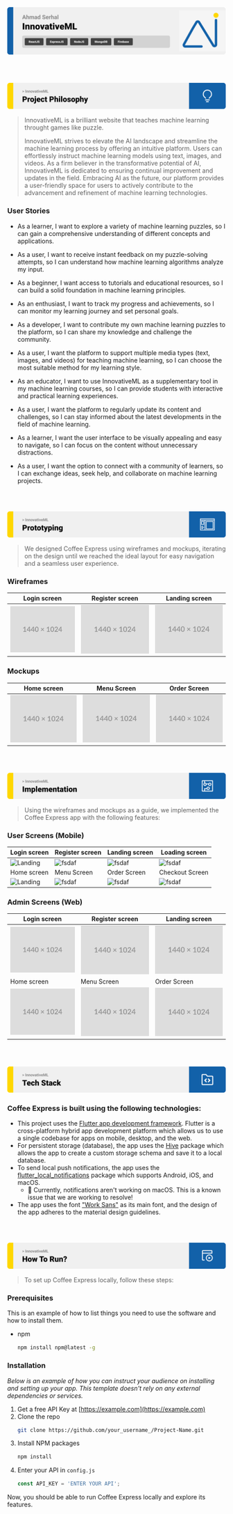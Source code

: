 <img src="./readme/title1.svg"/>

<br><br>

<!-- project philosophy -->
<img src="./readme/title2.svg"/>

> InnovativeML is a brilliant website that teaches machine learning throught games like puzzle.
>
>InnovativeML strives to elevate the AI landscape and streamline the machine learning process by offering an intuitive platform. Users can effortlessly instruct machine learning models using text, images, and videos. As a firm believer in the transformative potential of AI, InnovativeML is dedicated to ensuring continual improvement and updates in the field. Embracing AI as the future, our platform provides a user-friendly space for users to actively contribute to the advancement and refinement of machine learning technologies.
### User Stories
- As a learner, I want to explore a variety of machine learning puzzles, so I can gain a comprehensive understanding of different concepts and applications.

- As a user, I want to receive instant feedback on my puzzle-solving attempts, so I can understand how machine learning algorithms analyze my input.

- As a beginner, I want access to tutorials and educational resources, so I can build a solid foundation in machine learning principles.

- As an enthusiast, I want to track my progress and achievements, so I can monitor my learning journey and set personal goals.

- As a developer, I want to contribute my own machine learning puzzles to the platform, so I can share my knowledge and challenge the community.

- As a user, I want the platform to support multiple media types (text, images, and videos) for teaching machine learning, so I can choose the most suitable method for my learning style.

- As an educator, I want to use InnovativeML as a supplementary tool in my machine learning courses, so I can provide students with interactive and practical learning experiences.

- As a user, I want the platform to regularly update its content and challenges, so I can stay informed about the latest developments in the field of machine learning.

- As a learner, I want the user interface to be visually appealing and easy to navigate, so I can focus on the content without unnecessary distractions.

- As a user, I want the option to connect with a community of learners, so I can exchange ideas, seek help, and collaborate on machine learning projects.

<br><br>

<!-- Prototyping -->
<img src="./readme/title3.svg"/>

> We designed Coffee Express using wireframes and mockups, iterating on the design until we reached the ideal layout for easy navigation and a seamless user experience.

### Wireframes
| Login screen  | Register screen |  Landing screen |
| ---| ---| ---|
| ![Landing](./readme/demo/1440x1024.png) | ![fsdaf](./readme/demo/1440x1024.png) | ![fsdaf](./readme/demo/1440x1024.png) |

### Mockups
| Home screen  | Menu Screen | Order Screen |
| ---| ---| ---|
| ![Landing](./readme/demo/1440x1024.png) | ![fsdaf](./readme/demo/1440x1024.png) | ![fsdaf](./readme/demo/1440x1024.png) |

<br><br>

<!-- Implementation -->
<img src="./readme/title4.svg"/>

> Using the wireframes and mockups as a guide, we implemented the Coffee Express app with the following features:

### User Screens (Mobile)
| Login screen  | Register screen | Landing screen | Loading screen |
| ---| ---| ---| ---|
| ![Landing](https://placehold.co/900x1600) | ![fsdaf](https://placehold.co/900x1600) | ![fsdaf](https://placehold.co/900x1600) | ![fsdaf](https://placehold.co/900x1600) |
| Home screen  | Menu Screen | Order Screen | Checkout Screen |
| ![Landing](https://placehold.co/900x1600) | ![fsdaf](https://placehold.co/900x1600) | ![fsdaf](https://placehold.co/900x1600) | ![fsdaf](https://placehold.co/900x1600) |

### Admin Screens (Web)
| Login screen  | Register screen |  Landing screen |
| ---| ---| ---|
| ![Landing](./readme/demo/1440x1024.png) | ![fsdaf](./readme/demo/1440x1024.png) | ![fsdaf](./readme/demo/1440x1024.png) |
| Home screen  | Menu Screen | Order Screen |
| ![Landing](./readme/demo/1440x1024.png) | ![fsdaf](./readme/demo/1440x1024.png) | ![fsdaf](./readme/demo/1440x1024.png) |

<br><br>

<!-- Tech stack -->
<img src="./readme/title5.svg"/>

###  Coffee Express is built using the following technologies:

- This project uses the [Flutter app development framework](https://flutter.dev/). Flutter is a cross-platform hybrid app development platform which allows us to use a single codebase for apps on mobile, desktop, and the web.
- For persistent storage (database), the app uses the [Hive](https://hivedb.dev/) package which allows the app to create a custom storage schema and save it to a local database.
- To send local push notifications, the app uses the [flutter_local_notifications](https://pub.dev/packages/flutter_local_notifications) package which supports Android, iOS, and macOS.
  - 🚨 Currently, notifications aren't working on macOS. This is a known issue that we are working to resolve!
- The app uses the font ["Work Sans"](https://fonts.google.com/specimen/Work+Sans) as its main font, and the design of the app adheres to the material design guidelines.

<br><br>

<!-- How to run -->
<img src="./readme/title6.svg"/>

> To set up Coffee Express locally, follow these steps:

### Prerequisites

This is an example of how to list things you need to use the software and how to install them.
* npm
  ```sh
  npm install npm@latest -g
  ```

### Installation

_Below is an example of how you can instruct your audience on installing and setting up your app. This template doesn't rely on any external dependencies or services._

1. Get a free API Key at [https://example.com](https://example.com)
2. Clone the repo
   ```sh
   git clone https://github.com/your_username_/Project-Name.git
   ```
3. Install NPM packages
   ```sh
   npm install
   ```
4. Enter your API in `config.js`
   ```js
   const API_KEY = 'ENTER YOUR API';
   ```

Now, you should be able to run Coffee Express locally and explore its features.